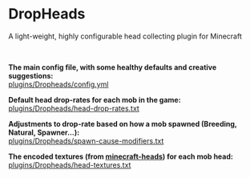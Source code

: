 # DropHeads
A light-weight, highly configurable head collecting plugin for Minecraft

<br>

**The main config file, with some healthy defaults and creative suggestions:**<br>
[plugins/Dropheads/config.yml](./config.yml)

**Default head drop-rates for each mob in the game:**<br>
[plugins/Dropheads/head-drop-rates.txt](./head-drop-rates.txt)

**Adjustments to drop-rate based on how a mob spawned (Breeding, Natural, Spawner...):**<br>
[plugins/Dropheads/spawn-cause-modifiers.txt](./spawn-cause-modifiers.txt)

**The encoded textures (from [minecraft-heads](https://minecraft-heads.com/)) for each mob head:**<br>
[plugins/Dropheads/head-textures.txt](./head-textures.txt)
